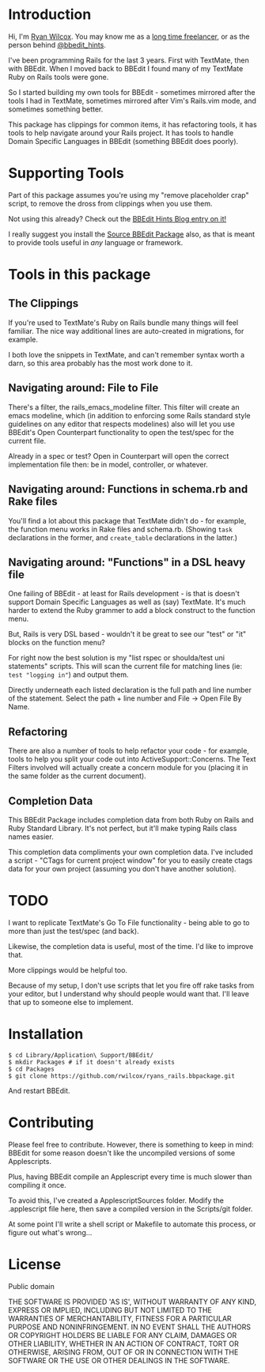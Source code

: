 Introduction
==========================

Hi, I'm [Ryan Wilcox](http://flavors.me/rwilcox). You may know me as a [long time freelancer](http://www.wilcoxd.com), or as the person behind [@bbedit_hints](http://www.twitter.com/bbedit_hints).

I've been programming Rails for the last 3 years. First with TextMate, then with BBEdit. When I moved back to BBEdit I found many of my TextMate Ruby on Rails tools were gone.

So I started building my own tools for BBEdit - sometimes mirrored after the tools I had in TextMate, sometimes mirrored after Vim's Rails.vim mode, and sometimes something better.

This package has clippings for common items, it has refactoring tools, it has tools to help navigate around your Rails project. It has tools to handle Domain Specific Languages in BBEdit (something BBEdit does poorly).


Supporting Tools
================================

Part of this package assumes you're using my "remove placeholder crap" script, to remove the dross from clippings when you use them.

Not using this already? Check out the [BBEdit Hints Blog entry on it!](http://bbedit-hints.tumblr.com/post/12327257363/more-useful-clipping-placeholders)

I really suggest you install the [Source BBEdit Package](https://github.com/rwilcox/Source.bbpackage) also, as that is meant to provide tools useful in *any* language or framework.

Tools in this package
================================

The Clippings
-----------------------------
If you're used to TextMate's Ruby on Rails bundle many things will feel familiar. The nice way additional lines are auto-created in migrations, for example.

I both love the snippets in TextMate, and can't remember syntax worth a darn, so this area probably has the most work done to it.


Navigating around: File to File
-------------------------------
There's a filter, the rails_emacs_modeline filter. This filter will create an emacs modeline, which (in addition to enforcing some Rails standard style guidelines on any editor that respects modelines) also will let you use BBEdit's Open Counterpart functionality to open the test/spec for the current file.

Already in a spec or test? Open in Counterpart will open the correct implementation file then: be in model, controller, or whatever.

Navigating around: Functions in schema.rb and Rake files
--------------------------------------

You'll find a lot about this package that TextMate didn't do - for example, the function menu works in Rake files and schema.rb. (Showing `task` declarations in the former, and `create_table` declarations in the latter.)


Navigating around: "Functions" in a DSL heavy file
--------------------------------------

One failing of BBEdit - at least for Rails development - is that is doesn't support Domain Specific Languages as well as (say) TextMate. It's much harder to extend the Ruby grammer to add a block construct to the function menu.

But, Rails is very DSL based - wouldn't it be great to see our "test" or "it" blocks on the function menu?

For right now the best solution is my "list rspec or shoulda/test uni statements" scripts. This will scan the current file for matching lines (ie: `test "logging in"`) and output them.

Directly underneath each listed declaration is the full path and line number of the statement. Select the path + line number and File -> Open File By Name.

Refactoring
-------------------------------
There are also a number of tools to help refactor your code - for example, tools to help you split your code out into ActiveSupport::Concerns. The Text Filters involved will actually create a concern module for you (placing it in the same folder as the current document).

Completion Data
------------------------------

This BBEdit Package includes completion data from both Ruby on Rails and Ruby Standard Library. It's not perfect, but it'll make typing Rails class names easier.

This completion data compliments your own completion data. I've included a script - "CTags for current project window" for you to easily create ctags data for your own project (assuming you don't have another solution).


TODO
==============

I want to replicate TextMate's Go To File functionality - being able to go to more than just the test/spec (and back).

Likewise, the completion data is useful, most of the time. I'd like to improve that.

More clippings would be helpful too.

Because of my setup, I don't use scripts that let you fire off rake tasks from your editor, but I understand why should people would want that. I'll leave that up to someone else to implement.

Installation
============

    $ cd Library/Application\ Support/BBEdit/
    $ mkdir Packages # if it doesn't already exists
    $ cd Packages
    $ git clone https://github.com/rwilcox/ryans_rails.bbpackage.git

And restart BBEdit.

Contributing
======================

Please feel free to contribute. However, there is something to keep in mind: BBEdit for some reason doesn't like the uncompiled versions of some Applescripts.

Plus, having BBEdit compile an Applescript every time is much slower than compiling it once.

To avoid this, I've created a ApplescriptSources folder. Modify the .applescript file here, then save a compiled version in the Scripts/git folder.

At some point I'll write a shell script or Makefile to automate this process, or figure out what's wrong...

License
================

Public domain

THE SOFTWARE IS PROVIDED 'AS IS', WITHOUT WARRANTY OF ANY KIND, EXPRESS OR IMPLIED, INCLUDING BUT NOT LIMITED TO THE WARRANTIES OF MERCHANTABILITY, FITNESS FOR A PARTICULAR PURPOSE AND NONINFRINGEMENT. IN NO EVENT SHALL THE AUTHORS OR COPYRIGHT HOLDERS BE LIABLE FOR ANY CLAIM, DAMAGES OR OTHER LIABILITY, WHETHER IN AN ACTION OF CONTRACT, TORT OR OTHERWISE, ARISING FROM, OUT OF OR IN CONNECTION WITH THE SOFTWARE OR THE USE OR OTHER DEALINGS IN THE SOFTWARE.
